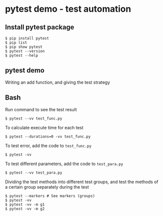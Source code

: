 # pytest demo - test automation
## Install pytest package
```
$ pip install pytest
$ pip list
$ pip show pytest
$ pytest --version
$ pytest --help
```

## pytest demo
Writing an add function, and giving the test strategy

## Bash
Run command to see the test result
```
$ pytest --vv test_func.py
```
To calculate execute time for each test
```
$ pytest --durations=0 -vv test_func.py
```
To test error, add the code to `test_func.py`
```
$ pytest -vv 
```
To test different parameters, add the code to  `test_para.py`
```
$ pytest --vv test_para.py
```
Dividing the test methods into different test groups, and test the methods of a certain group separately during the test
```
$ pytest --markers # See markers (groups)
$ pytest -vv
$ pytest -vv -m g1
$ pytest -vv -m g2
```
